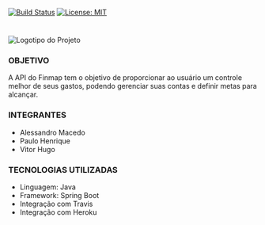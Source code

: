 [![Build Status](https://travis-ci.org/PauloHartwig/finmap-api.svg?branch=master)](https://travis-ci.org/PauloHartwig/finmap-api)
[![License: MIT](https://img.shields.io/badge/License-MIT-yellow.svg)](https://github.com/PauloHartwig/finmap-api/blob/master/LICENSE)
# 
![Logotipo do Projeto](https://github.com/PauloHartwig/finmap-api/blob/master/Documentos/Logo.png)
### OBJETIVO
A API do Finmap tem o objetivo de proporcionar ao usuário um controle melhor de seus gastos, podendo gerenciar suas contas e definir metas para alcançar.

### INTEGRANTES
* Alessandro Macedo
* Paulo Henrique
* Vitor Hugo

### TECNOLOGIAS UTILIZADAS
* Linguagem: Java
* Framework: Spring Boot
* Integração com Travis
* Integração com Heroku
